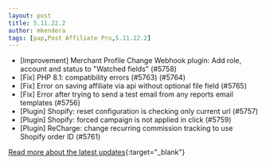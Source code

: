 ```yaml
---
layout: post
title: 5.11.22.2
author: mkendera
tags: [pap,Post Affiliate Pro,5.11.22.2]
---
```


- [Improvement] Merchant Profile Change Webhook plugin: Add role, account and status to "Watched fields" (#5758)
- [Fix] PHP 8.1: compatibility errors (#5763) (#5764)
- [Fix] Error on saving affiliate via api without optional file field (#5765)
- [Fix] Error after trying to send a test email from any reports email templates (#5756)
- [Plugin] Shopify: reset configuration is checking only current url (#5757)
- [Plugin] Shopify: forced campaign is not applied in click (#5759)
- [Plugin] ReCharge: change recurring commission tracking to use Shopify order ID (#5761)

[Read more about the latest updates](https://www.postaffiliatepro.com/blog/post-affiliate-pro-5-11-22-1-and-5-11-22-2/){:target="_blank"}
